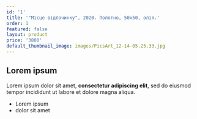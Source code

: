 ```yaml
---
id: '1'
title: '"Місце відпочинку", 2020. Полотно, 50х50, олія.'
order: 1
featured: false
layout: product
price: '3800'
default_thumbnail_image: images/PicsArt_12-14-05.25.33.jpg
---
```

## Lorem ipsum

Lorem ipsum dolor sit amet, **consectetur adipiscing elit**, sed do eiusmod tempor incididunt ut labore et dolore magna aliqua.

- Lorem ipsum
- dolor sit amet
